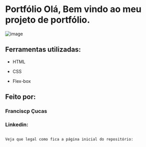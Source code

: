 # Portfólio Olá, Bem vindo ao meu projeto de portfólio.

![image]("https://github.com/Lucas19Lopes/portifolio/blob/main/assets/Captura%20de%20tela_9-7-2024_13117_127.0.0.1.jpeg")

## Ferramentas utilizadas:

* HTML

* CSS

* Flex-box

## Feito por:

### Franciscp Çucas 

### Linkedin:

```

Veja que legal como fica a página inicial do repositório:
